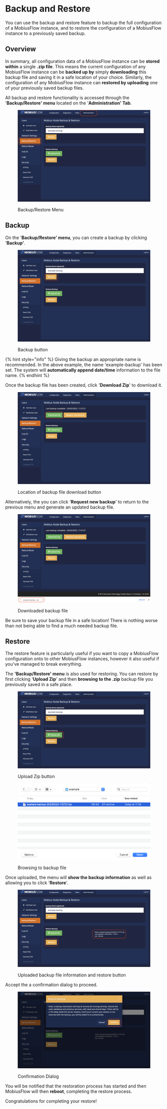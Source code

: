 # Backup and Restore

You can use the backup and restore feature to backup the full configuration of a MobiusFlow instance, and to restore the configuration of a MobiusFlow instance to a previously saved backup.

## Overview

In summary, all configuration data of a MobiusFlow instance can be **stored within** a single **.zip file**. This means the current configuration of any MobiusFlow instance can be **backed up by** simply **downloading** this backup file and saving it in a safe location of your choice. Similarly, the configuration of any MobiusFlow instance can **restored by uploading** one of your previously saved backup files.

All backup and restore functionality is accessed through the '**Backup/Restore' menu** located on the '**Administration' Tab**.

<figure><img src="../../.gitbook/assets/image (4) (1).png" alt=""><figcaption><p>Backup/Restore Menu</p></figcaption></figure>

## Backup

On the '**Backup/Restore' menu**, you can create a backup by clicking '**Backup'**.

<figure><img src="../../.gitbook/assets/image (7) (1).png" alt=""><figcaption><p>Backup button</p></figcaption></figure>

{% hint style="info" %}
Giving the backup an appropriate name is recommended. In the above example, the name 'example-backup' has been set. The system will **automatically append date/time** information to the file name.
{% endhint %}

Once the backup file has been created, click '**Download Zip**' to download it.

<figure><img src="../../.gitbook/assets/image (6) (1).png" alt=""><figcaption><p>Location of backup file download button</p></figcaption></figure>

Alternatively, the you can click '**Request new backup**' to return to the previous menu and generate an updated backup file.

<figure><img src="../../.gitbook/assets/image (5) (1).png" alt=""><figcaption><p>Downloaded backup file</p></figcaption></figure>

Be sure to save your backup file in a safe location! There is nothing worse than not being able to find a much needed backup file.

## Restore

The restore feature is particularly useful if you want to copy a MobiusFlow configuration onto to other MobiusFlow instances, however it also useful if you've managed to break everything.

The **'Backup/Restore' menu** is also used for restoring. You can restore by first clicking '**Upload Zip**' and then **browsing to the .zip** backup file you previously saved in a safe place.

<figure><img src="../../.gitbook/assets/image (1) (1) (1).png" alt=""><figcaption><p>Upload Zip button</p></figcaption></figure>

<figure><img src="../../.gitbook/assets/image (1) (1).png" alt=""><figcaption><p>Browsing to backup file</p></figcaption></figure>

Once uploaded, the menu will **show the backup information** as well as allowing you to click '**Restore**'.

<figure><img src="../../.gitbook/assets/image (2) (1) (1).png" alt=""><figcaption><p>Uploaded backup file information and restore button</p></figcaption></figure>

Accept the a confirmation dialog to proceed.

<figure><img src="../../.gitbook/assets/image (3) (1).png" alt=""><figcaption><p>Confirmation Dialog</p></figcaption></figure>

You will be notified that the restoration process has started and then MobiusFlow will then **reboot**, completing the restore process.

Congratulations for completing your restore!
